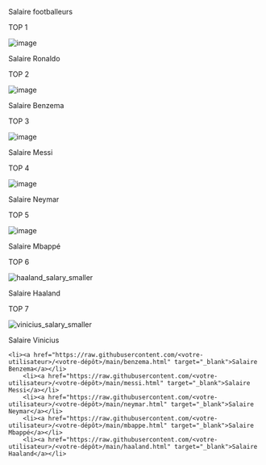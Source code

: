 Salaire footballeurs

TOP 1

![image](https://github.com/user-attachments/assets/a5d4b86f-101a-41c5-b819-5c6cd1fad798)

Salaire Ronaldo



TOP 2

![image](https://github.com/user-attachments/assets/d9c82f9e-85b4-4559-b769-27c6eb1ef995)

Salaire Benzema

TOP 3

![image](https://github.com/user-attachments/assets/0cc2b044-c248-4105-b776-e581b2afacd2)

Salaire Messi

TOP 4

![image](https://github.com/user-attachments/assets/8d895783-bdc1-475a-a4ac-c842050205d2)

Salaire Neymar

TOP 5

![image](https://github.com/user-attachments/assets/227c36c8-4cd3-43e8-99c8-a10a81fbfbd3)

Salaire Mbappé

TOP 6 

![haaland_salary_smaller](https://github.com/user-attachments/assets/30211aae-f579-4e29-9c8e-f9de18dfb7eb)


Salaire Haaland

TOP 7 

![vinicius_salary_smaller](https://github.com/user-attachments/assets/b834f262-1e9e-4d4d-9130-50c588949d91)

Salaire Vinicius

    <li><a href="https://raw.githubusercontent.com/<votre-utilisateur>/<votre-dépôt>/main/benzema.html" target="_blank">Salaire Benzema</a></li>
        <li><a href="https://raw.githubusercontent.com/<votre-utilisateur>/<votre-dépôt>/main/messi.html" target="_blank">Salaire Messi</a></li>
        <li><a href="https://raw.githubusercontent.com/<votre-utilisateur>/<votre-dépôt>/main/neymar.html" target="_blank">Salaire Neymar</a></li>
        <li><a href="https://raw.githubusercontent.com/<votre-utilisateur>/<votre-dépôt>/main/mbappe.html" target="_blank">Salaire Mbappé</a></li>
        <li><a href="https://raw.githubusercontent.com/<votre-utilisateur>/<votre-dépôt>/main/haaland.html" target="_blank">Salaire Haaland</a></li>
